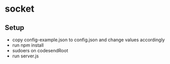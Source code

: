 # socket
## Setup
* copy config-example.json to config.json and change values accordingly
* run npm install
* sudoers on codesendRoot
* run server.js
